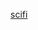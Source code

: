 [scifi](https://github.com/LAWANYA03/Donut_Hologram/assets/91374096/2ac3d922-8bf8-48a3-940a-9eb00b525db9)

